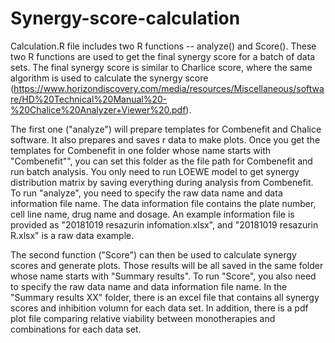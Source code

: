 # Synergy-score-calculation
Calculation.R file includes two R functions -- analyze() and Score(). These two R functions are used to get the final synergy score for a batch of data sets. The final synergy score is similar to Charlice score, where the same algorithm is used to calculate the synergy score (https://www.horizondiscovery.com/media/resources/Miscellaneous/software/HD%20Technical%20Manual%20-%20Chalice%20Analyzer+Viewer%20.pdf).

The first one ("analyze") will prepare templates for Combenefit and Chalice software. It also prepares and saves r data to make plots. Once you get the templates for Combenefit in one folder whose name starts with "Combenefit"", you can set this folder as the file path for Combenefit and run batch analysis. You only need to run LOEWE model to get synergy distribution matrix by saving everything during analysis from Combenefit. To run "analyze", you need to specify the raw data name and data information file name. The data information file contains the plate number, cell line name, drug name and dosage. An example information file is provided as "20181019 resazurin infomation.xlsx", and "20181019 resazurin R.xlsx" is a raw data example.

The second function ("Score") can then be used to calculate synergy scores and generate plots. Those results will be all saved in the same folder whose name starts with "Summary results". To run "Score", you also need to specify the raw data name and data information file name. In the "Summary results XX" folder, there is an excel file that contains all synergy scores and inhibition volumn for each data set. In addition, there is a pdf plot file comparing relative viability between monotherapies and combinations for each data set.
